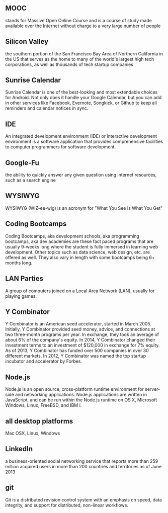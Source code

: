 ## MOOC

stands for Massive Open Online Course and is a course of study made available over the Internet without charge to a very large number of people

## Silicon Valley

the southern portion of the San Francisco Bay Area of Northern California in the US that serves as the home to many of the world's largest high tech corporations, as well as thousands of tech startup companies

## Sunrise Calendar

Sunrise Calendar is one of the best-looking and most extendable choices for Android. Not only does it handle your Google Calendar, but you can add in other services like Facebook, Evernote, Songkick, or Github to keep all reminders and calendar notices in sync.

## IDE

An integrated development environment (IDE) or interactive development environment is a software application that provides comprehensive facilities to computer programmers for software development. 

## Google-Fu

the ability to quickly answer any given question using internet resources, such as a search engine 

## WYSIWYG

WYSIWYG (WIZ-ee-wig) is an acronym for "What You See Is What You Get"

## Coding Bootcamps

Coding Bootcamps, aka development schools, aka programming bootcamps, aka dev academies are these fact paced programs that are usually 9-weeks long where the student is fully immersed in learning web development. Other topics such as data science, web design, etc. are offered as well. They also vary in length with some bootcamps being 6+ months long.

## LAN Parties

A group of computers joined on a Local Area Network (LAN), usually for playing games.

## Y Combinator

Y Combinator is an American seed accelerator, started in March 2005. Initially, Y Combinator provided seed money, advice, and connections at two three-month programs per year. In exchange, they took an average of about 6% of the company's equity. In 2014, Y Combinator changed their investment terms to an investment of $120,000 in exchange for 7% equity. As of 2013, Y Combinator has funded over 500 companies in over 30 different markets. In 2012, Y Combinator was named the top startup incubator and accelerator by Forbes.

## Node.js

Node.js is an open source, cross-platform runtime environment for server-side and networking applications. Node.js applications are written in JavaScript, and can be run within the Node.js runtime on OS X, Microsoft Windows, Linux, FreeBSD, and IBM i.

## all desktop platforms

Mac OSX, Linux, Windows

## LinkedIn

a business-oriented social networking service that reports more than 259 million acquired users in more than 200 countries and territories as of June 2013

## git

Git is a distributed revision control system with an emphasis on speed, data integrity, and support for distributed, non-linear workflows.